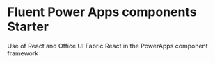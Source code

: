 # Fluent Power Apps components Starter
 Use of React and Office UI Fabric React in the PowerApps component framework
